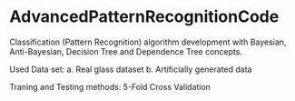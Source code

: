 # AdvancedPatternRecognitionCode

Classification (Pattern Recognition) algorithm development with Bayesian, Anti-Bayesian, Decision Tree and Dependence Tree concepts.

Used Data set: a. Real glass dataset b. Artificially generated data

Traning and Testing methods: 5-Fold Cross Validation
